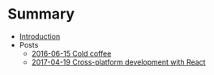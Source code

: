 # Summary

* [Introduction](README.md)
* Posts
    * [2016-06-15 Cold coffee](_posts/2016-06-15-cold-coffee.markdown)
    * [2017-04-19 Cross-platform development with React](_posts/2017-04-19-cross-platform-development-with-react.markdown)